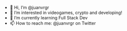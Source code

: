 - 👋 Hi, I’m @juanvrgr
- 👀 I’m interested in videogames, crypto and developing!
- 🌱 I’m currently learning Full Stack Dev
- 📫 How to reach me: @juanvrgr on Twitter

<!---
juanvrgr/juanvrgr is a ✨ special ✨ repository because its `README.md` (this file) appears on your GitHub profile.
You can click the Preview link to take a look at your changes.
--->
